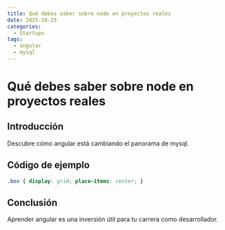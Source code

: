 ```yaml
---
title: Qué debes saber sobre node en proyectos reales
date: 2025-10-25
categories:
  - Startups
tags:
  - angular
  - mysql
---
```


# Qué debes saber sobre node en proyectos reales

## Introducción

Descubre cómo angular está cambiando el panorama de mysql.

## Código de ejemplo

```css
.box { display: grid; place-items: center; }
```

## Conclusión

Aprender angular es una inversión útil para tu carrera como desarrollador.